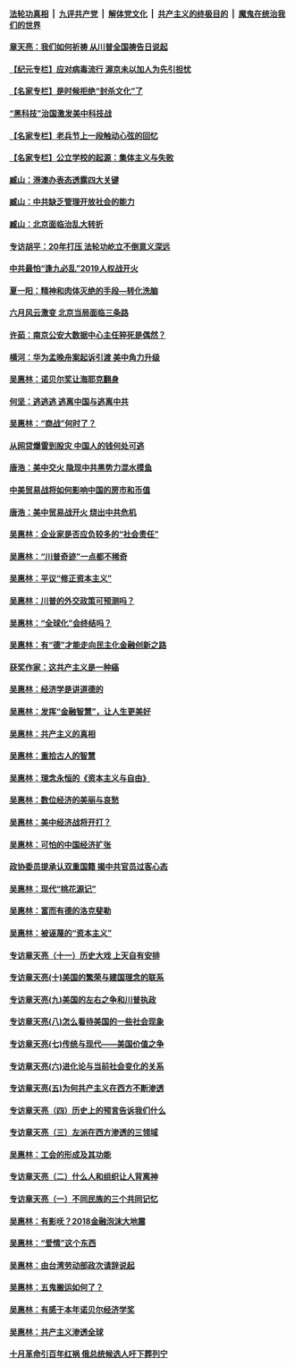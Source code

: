 

####  [法轮功真相](../../../../basic/blob/master/README.md?t=06202102) &nbsp;|&nbsp; [九评共产党](../../../../9ping.md/blob/master/README.md?t=06202102) &nbsp;|&nbsp; [解体党文化](../../../../jtdwh.md/blob/master/README.md?t=06202102)  &nbsp;|&nbsp; [共产主义的终极目的](../../../../gczydzjmd.md/blob/master/README.md?t=06202102) &nbsp;|&nbsp; [魔鬼在统治我们的世界](../../../../mgztzwmdsj.md/blob/master/README.md?t=06202102) 

#### [章天亮：我们如何祈祷 从川普全国祷告日说起](../pages/nsc423/n11944627.md?t=06202102) 

#### [【纪元专栏】应对病毒流行 渥京未以加人为先引担忧](../pages/nsc423/n11875714.md?t=06202102) 

#### [【名家专栏】是时候拒绝“封杀文化”了](../pages/nsc423/n11814093.md?t=06202102) 

#### [“黑科技”治国激发美中科技战](../pages/nsc423/n11638056.md?t=06202102) 

#### [【名家专栏】老兵节上一段触动心弦的回忆](../pages/nsc423/n11646016.md?t=06202102) 

#### [【名家专栏】公立学校的起源：集体主义与失败](../pages/nsc423/n11601833.md?t=06202102) 

#### [臧山：港澳办表态透露四大关键](../pages/nsc423/n11421628.md?t=06202102) 

#### [臧山：中共缺乏管理开放社会的能力](../pages/nsc423/n11407457.md?t=06202102) 

#### [臧山：北京面临治乱大转折](../pages/nsc423/n11406895.md?t=06202102) 

#### [专访胡平：20年打压 法轮功屹立不倒意义深远](../pages/nsc423/n11398800.md?t=06202102) 

#### [中共最怕“逢九必乱”2019人权战开火](../pages/nsc423/n11385248.md?t=06202102) 

#### [夏一阳：精神和肉体灭绝的手段—转化洗脑](../pages/nsc423/n11368250.md?t=06202102) 

#### [六月风云激变 北京当局面临三条路](../pages/nsc423/n11313668.md?t=06202102) 

#### [许茹：南京公安大数据中心主任猝死是偶然？](../pages/nsc423/n11064744.md?t=06202102) 

#### [横河：华为孟晚舟案起诉引渡 美中角力升级](../pages/nsc423/n11027230.md?t=06202102) 

#### [吴惠林：诺贝尔奖让海耶克翻身](../pages/nsc423/n10890049.md?t=06202102) 

#### [何坚：逃逃逃 逃离中国与逃离中共](../pages/nsc423/n10592891.md?t=06202102) 

#### [吴惠林：“商战”何时了？](../pages/nsc423/n10573558.md?t=06202102) 

#### [从网贷爆雷到股灾 中国人的钱何处可逃](../pages/nsc423/n10572800.md?t=06202102) 

#### [唐浩：美中交火 隐现中共黑势力混水摸鱼](../pages/nsc423/n10544040.md?t=06202102) 

#### [中美贸易战将如何影响中国的房市和币值](../pages/nsc423/n10543697.md?t=06202102) 

#### [唐浩：美中贸易战开火 烧出中共危机](../pages/nsc423/n10540126.md?t=06202102) 

#### [吴惠林：企业家是否应负较多的“社会责任”](../pages/nsc423/n10535022.md?t=06202102) 

#### [吴惠林：“川普奇迹”一点都不稀奇](../pages/nsc423/n10512808.md?t=06202102) 

#### [吴惠林：平议“修正资本主义”](../pages/nsc423/n10495724.md?t=06202102) 

#### [吴惠林：川普的外交政策可预测吗？](../pages/nsc423/n10462387.md?t=06202102) 

#### [吴惠林：“全球化”会终结吗？](../pages/nsc423/n10452838.md?t=06202102) 

#### [吴惠林：有“德”才能走向民主化金融创新之路](../pages/nsc423/n10432292.md?t=06202102) 

#### [获奖作家：这共产主义是一种癌](../pages/nsc423/n10431541.md?t=06202102) 

#### [吴惠林：经济学是讲道德的](../pages/nsc423/n10398014.md?t=06202102) 

#### [吴惠林：发挥“金融智慧”，让人生更美好](../pages/nsc423/n10375019.md?t=06202102) 

#### [吴惠林：共产主义的真相](../pages/nsc423/n10351394.md?t=06202102) 

#### [吴惠林：重拾古人的智慧](../pages/nsc423/n10337691.md?t=06202102) 

#### [吴惠林：理念永恒的《资本主义与自由》](../pages/nsc423/n10316274.md?t=06202102) 

#### [吴惠林：数位经济的美丽与哀愁](../pages/nsc423/n10292946.md?t=06202102) 

#### [吴惠林：美中经济战将开打？](../pages/nsc423/n10258825.md?t=06202102) 

#### [吴惠林：可怕的中国经济扩张](../pages/nsc423/n10219147.md?t=06202102) 

#### [政协委员提承认双重国籍 揭中共官员过客心态](../pages/nsc423/n10208809.md?t=06202102) 

#### [吴惠林：现代“桃花源记”](../pages/nsc423/n10185234.md?t=06202102) 

#### [吴惠林：富而有德的洛克斐勒](../pages/nsc423/n10142264.md?t=06202102) 

#### [吴惠林：被诬蔑的“资本主义”](../pages/nsc423/n10124816.md?t=06202102) 

#### [专访章天亮（十一）历史大戏 上天自有安排](../pages/nsc423/n10094905.md?t=06202102) 

#### [专访章天亮(十)美国的繁荣与建国理念的联系](../pages/nsc423/n10094899.md?t=06202102) 

#### [专访章天亮(九)美国的左右之争和川普执政](../pages/nsc423/n10094889.md?t=06202102) 

#### [专访章天亮(八)怎么看待美国的一些社会现象](../pages/nsc423/n10094857.md?t=06202102) 

#### [专访章天亮(七)传统与现代——美国价值之争](../pages/nsc423/n10093140.md?t=06202102) 

#### [专访章天亮(六)进化论与当前社会变化的关系](../pages/nsc423/n10092036.md?t=06202102) 

#### [专访章天亮(五)为何共产主义在西方不断渗透](../pages/nsc423/n10083620.md?t=06202102) 

#### [专访章天亮（四）历史上的预言告诉我们什么](../pages/nsc423/n10083606.md?t=06202102) 

#### [专访章天亮（三）左派在西方渗透的三领域](../pages/nsc423/n10081115.md?t=06202102) 

#### [吴惠林：工会的形成及其功能](../pages/nsc423/n10080633.md?t=06202102) 

#### [专访章天亮（二）什么人和组织让人背离神](../pages/nsc423/n10076637.md?t=06202102) 

#### [专访章天亮（一）不同民族的三个共同记忆](../pages/nsc423/n10074188.md?t=06202102) 

#### [吴惠林：有影呒？2018金融泡沫大地震](../pages/nsc423/n10040534.md?t=06202102) 

#### [吴惠林：“爱情”这个东西](../pages/nsc423/n10019423.md?t=06202102) 

#### [吴惠林：由台湾劳动部政次请辞说起](../pages/nsc423/n9979679.md?t=06202102) 

#### [吴惠林：五鬼搬运如何了？](../pages/nsc423/n9925338.md?t=06202102) 

#### [吴惠林：有感于本年诺贝尔经济学奖](../pages/nsc423/n9871883.md?t=06202102) 

#### [吴惠林：共产主义渗透全球](../pages/nsc423/n9812748.md?t=06202102) 

#### [十月革命引百年红祸 俄总统候选人吁下葬列宁](../pages/nsc423/n9810182.md?t=06202102) 

